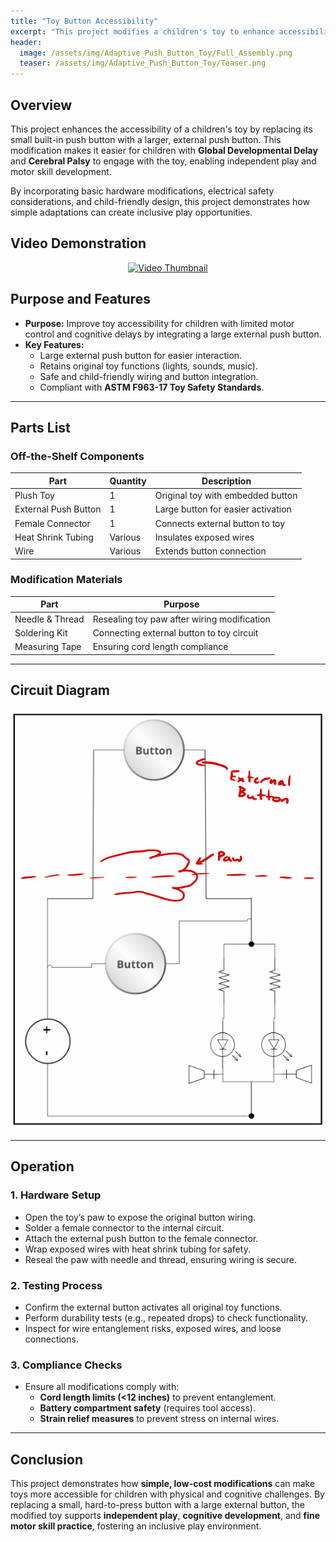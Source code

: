 ```yaml
---
title: "Toy Button Accessibility"
excerpt: "This project modifies a children's toy to enhance accessibility for children with limited motor skills, using an external push button for easier interaction."
header:
  image: /assets/img/Adaptive_Push_Button_Toy/Full_Assembly.png
  teaser: /assets/img/Adaptive_Push_Button_Toy/Teaser.png
---
```


## Overview
This project enhances the accessibility of a children's toy by replacing its small built-in push button with a larger, external push button. This modification makes it easier for children with **Global Developmental Delay** and **Cerebral Palsy** to engage with the toy, enabling independent play and motor skill development.

By incorporating basic hardware modifications, electrical safety considerations, and child-friendly design, this project demonstrates how simple adaptations can create inclusive play opportunities.

## Video Demonstration
<p align="center">
  <a href="https://www.youtube.com/watch?v=UGwhHsRSFCI" target="_blank">
    <img src="https://img.youtube.com/vi/UGwhHsRSFCI/0.jpg" alt="Video Thumbnail" width="560" height="315">
  </a>
</p>

## Purpose and Features
- **Purpose:** Improve toy accessibility for children with limited motor control and cognitive delays by integrating a large external push button.
- **Key Features:**
  - Large external push button for easier interaction.
  - Retains original toy functions (lights, sounds, music).
  - Safe and child-friendly wiring and button integration.
  - Compliant with **ASTM F963-17 Toy Safety Standards**.

---

## Parts List
### Off-the-Shelf Components
| Part                  | Quantity | Description                          |
|-----------------------|----------|--------------------------------------|
| Plush Toy            | 1        | Original toy with embedded button    |
| External Push Button | 1        | Large button for easier activation   |
| Female Connector     | 1        | Connects external button to toy      |
| Heat Shrink Tubing   | Various  | Insulates exposed wires              |
| Wire                 | Various  | Extends button connection            |

### Modification Materials
| Part              | Purpose                                    |
|------------------|--------------------------------------------|
| Needle & Thread | Resealing toy paw after wiring modification |
| Soldering Kit   | Connecting external button to toy circuit   |
| Measuring Tape  | Ensuring cord length compliance            |

---

## Circuit Diagram
<p align="center">
  <img src="/assets/img/Adaptive_Push_Button_Toy/Circuit_Diagram.png" alt="Circuit Diagram" width="600">
</p>

---

## Operation
### 1. Hardware Setup
- Open the toy’s paw to expose the original button wiring.
- Solder a female connector to the internal circuit.
- Attach the external push button to the female connector.
- Wrap exposed wires with heat shrink tubing for safety.
- Reseal the paw with needle and thread, ensuring wiring is secure.

### 2. Testing Process
- Confirm the external button activates all original toy functions.
- Perform durability tests (e.g., repeated drops) to check functionality.
- Inspect for wire entanglement risks, exposed wires, and loose connections.

### 3. Compliance Checks
- Ensure all modifications comply with:
  - **Cord length limits (<12 inches)** to prevent entanglement.
  - **Battery compartment safety** (requires tool access).
  - **Strain relief measures** to prevent stress on internal wires.

---

## Conclusion
This project demonstrates how **simple, low-cost modifications** can make toys more accessible for children with physical and cognitive challenges. By replacing a small, hard-to-press button with a large external button, the modified toy supports **independent play**, **cognitive development**, and **fine motor skill practice**, fostering an inclusive play environment.
